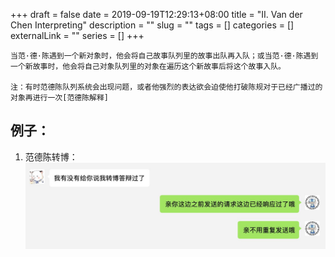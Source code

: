 +++ 
draft = false
date = 2019-09-19T12:29:13+08:00
title = "II. Van der Chen Interpreting"
description = ""
slug = "" 
tags = []
categories = []
externalLink = ""
series = []
+++

```vanderscript
当范·德·陈遇到一个新对象时，他会将自己故事队列里的故事出队再入队；或当范·德·陈遇到一个新故事时，他会将自己对象队列里的对象在遍历这个新故事后将这个故事入队。

注：有时范德陈队列系统会出现问题，或者他强烈的表达欲会迫使他打破陈规对于已经广播过的对象再进行一次[范德陈解释]
```

## 例子：

1. 范德陈转博：
    ![doctor](/images/become_doctor.jpeg)